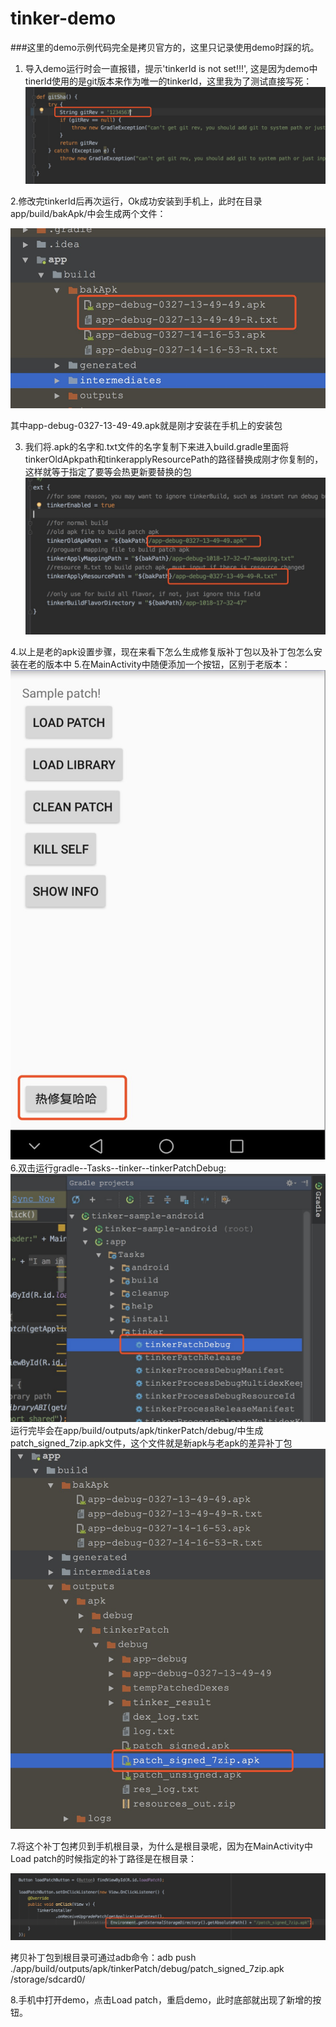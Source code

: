 # tinker-demo

###这里的demo示例代码完全是拷贝官方的，这里只记录使用demo时踩的坑。

1. 导入demo运行时会一直报错，提示'tinkerId is not set!!!', 这是因为demo中tinerId使用的是git版本来作为唯一的tinkerId，这里我为了测试直接写死：
![img](https://github.com/solochen/tinker-demo/blob/master/app/image/d3.jpg)

2.修改完tinkerId后再次运行，Ok成功安装到手机上，此时在目录app/build/bakApk/中会生成两个文件：

![img](https://github.com/solochen/tinker-demo/blob/master/app/image/d1.jpg)

其中app-debug-0327-13-49-49.apk就是刚才安装在手机上的安装包

3. 我们将.apk的名字和.txt文件的名字复制下来进入build.gradle里面将tinkerOldApkpath和tinkerapplyResourcePath的路径替换成刚才你复制的，这样就等于指定了要等会热更新要替换的包
![img](https://github.com/solochen/tinker-demo/blob/master/app/image/d2.jpg)

4.以上是老的apk设置步骤，现在来看下怎么生成修复版补丁包以及补丁包怎么安装在老的版本中
5.在MainActivity中随便添加一个按钮，区别于老版本：
![img](https://github.com/solochen/tinker-demo/blob/master/app/image/d4.jpg)
6.双击运行gradle--Tasks--tinker--tinkerPatchDebug:
![img](https://github.com/solochen/tinker-demo/blob/master/app/image/d5.jpg)
运行完毕会在app/build/outputs/apk/tinkerPatch/debug/中生成patch_signed_7zip.apk文件，这个文件就是新apk与老apk的差异补丁包
![img](https://github.com/solochen/tinker-demo/blob/master/app/image/d6.jpg)

7.将这个补丁包拷贝到手机根目录，为什么是根目录呢，因为在MainActivity中Load patch的时候指定的补丁路径是在根目录：

![img](https://github.com/solochen/tinker-demo/blob/master/app/image/d7.jpg)

拷贝补丁包到根目录可通过adb命令：adb push ./app/build/outputs/apk/tinkerPatch/debug/patch_signed_7zip.apk /storage/sdcard0/

8.手机中打开demo，点击Load patch，重启demo，此时底部就出现了新增的按钮。
